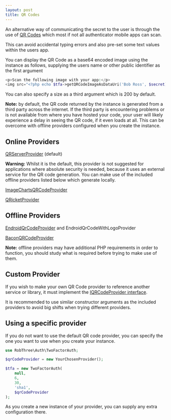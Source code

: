 ```yaml
---
layout: post
title: QR Codes
---
```


An alternative way of communicating the secret to the user is through the use of [QR Codes](http://en.wikipedia.org/wiki/QR_code) which most if not all authenticator mobile apps can scan.

This can avoid accidental typing errors and also pre-set some text values within the users app.

You can display the QR Code as a base64 encoded image using the instance as follows, supplying the users name or other public identifier as the first argument

````php
<p>Scan the following image with your app:</p>
<img src="<?php echo $tfa->getQRCodeImageAsDataUri('Bob Ross', $secret); ?>">
````

You can also specify a size as a third argument which is 200 by default.

**Note:** by default, the QR code returned by the instance is generated from a third party across the internet. If the third party is encountering problems or is not available from where you have hosted your code, your user will likely experience a delay in seeing the QR code, if it even loads at all. This can be overcome with offline providers configured when you create the instance.

## Online Providers

[QRServerProvider](qr-codes/qr-server.html) (default)

**Warning:** Whilst it is the default, this provider is not suggested for applications where absolute security is needed, because it uses an external service for the QR code generation. You can make use of the included offline providers listed below which generate locally.

[ImageChartsQRCodeProvider](qr-codes/image-charts.html)

[QRicketProvider](qr-codes/qrickit.html)

## Offline Providers

[EndroidQrCodeProvider](qr-codes/endroid.html) and EndroidQrCodeWithLogoProvider

[BaconQRCodeProvider](qr-codes/bacon.html)

**Note:** offline providers may have additional PHP requirements in order to function, you should study what is required before trying to make use of them.

## Custom Provider

If you wish to make your own QR Code provider to reference another service or library, it must implement the [IQRCodeProvider interface](https://github.com/RobThree/TwoFactorAuth/blob/master/lib/Providers/Qr/IQRCodeProvider.php).

It is recommended to use similar constructor arguments as the included providers to avoid big shifts when trying different providers.

## Using a specific provider

If you do not want to use the default QR code provider, you can specify the one you want to use when you create your instance.

```php
use RobThree\Auth\TwoFactorAuth;

$qrCodeProvider = new YourChosenProvider();

$tfa = new TwoFactorAuth(
	null,
	6,
	30,
	'sha1',
	$qrCodeProvider
);
```

As you create a new instance of your provider, you can supply any extra configuration there.

